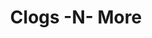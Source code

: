 ---
title: "Clogs -N- More"
url: /portland/clogs-n-more-southeast-milwaukie-avenue/
shop: Schuhe
---